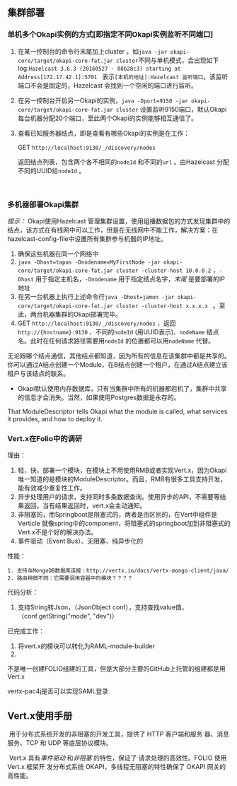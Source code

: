 ## 集群部署

### 单机多个Okapi实例的方式[即指定不同Okapi实例监听不同端口]

1. 在某一控制台的命令行末尾加上cluster ，如`java -jar okapi-core/target/okapi-core-fat.jar cluster`不同与单机模式，会出现如下log:`Hazelcast 3.6.3 (20160527 - 08b28c3) starting at Address[172.17.42.1]:5701`   表示`[本机的地址]:Hazelcast 监听端口`。该监听端口不会是固定的，Hazelcast 会找到一个空闲的端口进行监听。

2. 在另一控制台开启另一Okapi的实例，`java -Dport=9150 -jar okapi-core/target/okapi-core-fat.jar cluster` 设置监听9150端口，默认Okapi每台机器分配20个端口，至此两个Okapi的实例能够相互通信了。

3. 查看已知服务器结点，即是查看有哪些Okapi的实例是在工作：

   GET `http://localhost:9130/_/discovery/nodes`  

   返回结点列表，包含两个各不相同的`nodeId` 和不同的`url` 。由Hazelcast 分配不同的UUID给`nodeId` 。

   ​

### 多机器部署Okapi集群

*提示：* Okapi使用Hazelcast 管理集群设置，使用组播数据包的方式发现集群中的结点，该方式在有线网中可以工作，但是在无线网中不能工作，解决方案：在hazelcast-config-file中设置所有集群参与机器的IP地址。

1. 确保这些机器在同一个网络中
2. `java -Dhost=tapas -Dnodename=MyFirstNode -jar okapi-core/target/okapi-core-fat.jar cluster -cluster-host 10.0.0.2`  ，`-Dhost` 用于指定主机名，`-Dnodename` 用于指定结点名字，*末尾* 是要部署的IP地址
3. 在另一台机器上执行上述命令行`java -Dhost=jamon -jar okapi-core/target/okapi-core-fat.jar cluster -cluster-host x.x.x.x `  。至此，两台机器集群的Okapi部署完毕。
4. GET `http://localhost:9130/_/discovery/nodes`  ，返回 `http://{hostname}:9130`  、不同的`nodeId`  (用UUID表示)、`nodeName` 结点名。此时在任何请求路径需要用`nodeId` 的位置都可以用`nodeName` 代替。



​	无论跟哪个结点通信，其他结点都知道，因为所有的信息在该集群中都是共享的。你可以通过A结点创建一个Module，在B结点创建一个租户，在通过A结点建立该租户与该结点的联系。

- Okapi默认使用内存数据库，只有当集群中所有的机器都宕机了，集群中共享的信息才会消失。当然，如果使用Postgres数据是永存的。



That ModuleDescriptor tells Okapi what the module is called, what services it provides, and how to deploy it.



### Vert.x在Folio中的调研 

理由：

1. 轻，快，部署一个模块，在模块上不用使用RMB或者实现Vert.x，因为Okapi唯一知道的是模块的ModuleDescriptor。而且，RMB有很多工具支持开发，能有效减少重复性工作。
2. 异步处理用户的请求，支持同时多条数据查询。使用异步的API，不需要等结果返回，当有结果返回时，vert.x会主动通知。
3. 非阻塞的，而Springboot是阻塞式的，两者是由区别的，在Vert中组件是Verticle 就像spring中的component，将阻塞式的springboot加到非阻塞式的Vert.x不是个好的解决办法。
4. 事件驱动（Event Bus）、无阻塞、纯异步化的

性能：

	1. 支持与MongoDB数据库连接：http://vertx.io/docs/vertx-mongo-client/java/
	2. 路由稍微不同：它需要调用容器中的模块？？？？

代码分析：

1. 支持String转Json，（JsonObject conf），支持查找value值，（conf.getString("mode", "dev")）



已完成工作：

1. 将vert.x的模块可以转化为RAML-module-builder
2. ​



不是唯一创建FOLIO组建的工具，但是大部分主要的GitHub上托管的组建都是用Vert.x



vertx-pac4j是否可以实现SAML登录



## Vert.x使用手册

​	用于分布式系统开发的非阻塞的开发工具，提供了 HTTP 客户端和服务 器、消息服务、TCP 和 UDP 等底层协议模块。

​	 Vert.x 具有*事件驱动* 和*非阻塞* 的特性，保证了 请求处理的高效性。FOLIO 使用 Vert.x 框架开 发分布式系统 OKAPI，多线程无阻塞的特性确保了 OKAPI 网关的高性能。 

